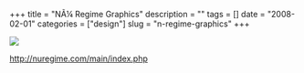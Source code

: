 +++
title = "N&Atilde;&frac14; Regime Graphics"
description = ""
tags = []
date = "2008-02-01"
categories = ["design"]
slug = "n-regime-graphics"
+++


 

  <div id="screens-thumbs" class="clearfix">
    <div class="txt-center" id="design-submission"><a href="http://nuregime.com/main/index.php"><img id='bluga-thumbnail-1003' class='bluga-thumbnail large' src='/media/bluga/
wt47f281ae40f7c_0.jpg'/></a></div>  
  </div>   
<p><a href="http://nuregime.com/main/index.php">http://nuregime.com/main/index.php</a></p>




